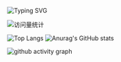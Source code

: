 ![Typing SVG](https://readme-typing-svg.demolab.com/?lines=Hello!;你好！)

 <div>
    <img src="https://komarev.com/ghpvc/?username=wangxz01&label=Views&color=orange&style=flat" alt="访问量统计" />&emsp;
  </div>

![Top Langs](https://github-readme-stats.vercel.app/api/top-langs/?username=wangxz01&layout=compact&langs_count=8)  ![Anurag's GitHub stats](https://github-readme-stats.vercel.app/api?username=wangxz01&show_icons=true&theme=radical)

![github activity graph](https://github-readme-activity-graph.vercel.app/graph?username=wangxz01&theme=react-dark)
